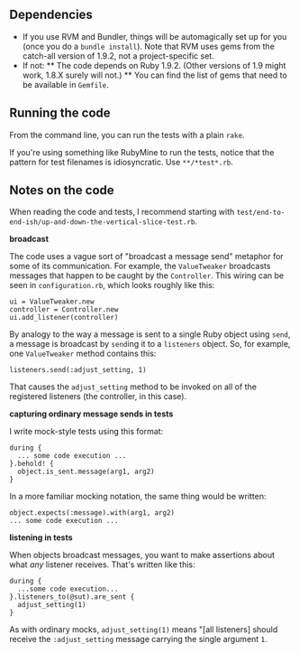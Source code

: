 Dependencies
-----------

* If you use RVM and Bundler, things will be automagically set
  up for you (once you do a `bundle install`). Note that RVM
  uses gems from the catch-all version of 1.9.2, not a
  project-specific set.
* If not:
    ** The code depends on Ruby 1.9.2. (Other versions of 1.9 might work, 1.8.X surely will not.)
    ** You can find the list of gems that need to be available in `Gemfile`.

Running the code
--------------

From the command line, you can run the tests with a plain
`rake`.

If you're using something like RubyMine to run the tests,
notice that the pattern for test filenames is
idiosyncratic. Use `**/*test*.rb`.

Notes on the code
--------------

When reading the code and tests, I recommend starting with
`test/end-to-end-ish/up-and-down-the-vertical-slice-test.rb`. 

**broadcast**

The code uses a vague sort of "broadcast a message send"
metaphor for some of its communication. For example, the
`ValueTweaker` broadcasts messages that happen to be caught by
the `Controller`. This wiring can be seen in `configuration.rb`,
which looks roughly like this:

    ui = ValueTweaker.new
    controller = Controller.new
    ui.add_listener(controller)

By analogy to the way a message is sent to a single Ruby object using `send`, a
message is broadcast by `send`ing it to a `listeners`
object. So, for example, one `ValueTweaker` method contains
this:

    listeners.send(:adjust_setting, 1)

That causes the `adjust_setting` method to be invoked on all
of the registered listeners (the controller, in this case).

**capturing ordinary message sends in tests**

I write mock-style tests using this format:

    during {
      ... some code execution ...
    }.behold! {
      object.is_sent.message(arg1, arg2)
    }

In a more familiar mocking notation, the same thing would be written:

    object.expects(:message).with(arg1, arg2)
    ... some code execution ...

**listening in tests**

When objects broadcast messages, you want to make assertions
about what *any* listener receives. That's written like
this:

    during {
      ...some code execution... 
    }.listeners_to(@sut).are_sent {
      adjust_setting(1)
    }

As with ordinary mocks, `adjust_setting(1)` means "[all
listeners] should receive the `:adjust_setting` message
carrying the single argument `1`.

